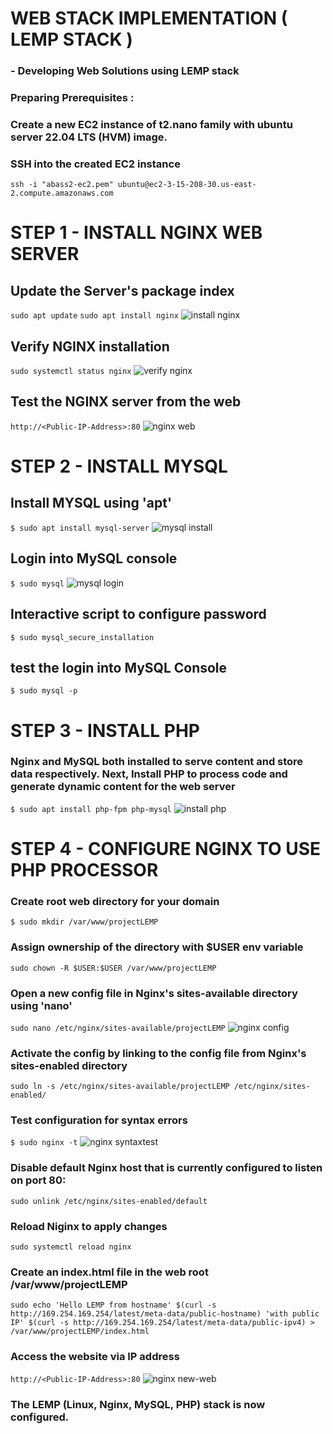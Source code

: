 # WEB STACK IMPLEMENTATION ( LEMP STACK )

### - Developing Web Solutions using LEMP stack

### Preparing Prerequisites :
### Create a new EC2 instance of t2.nano family with ubuntu server 22.04 LTS (HVM) image.


### SSH into the created EC2 instance
`ssh -i "abass2-ec2.pem" ubuntu@ec2-3-15-208-30.us-east-2.compute.amazonaws.com`

# STEP 1 - INSTALL NGINX WEB SERVER
## Update the Server's package index
`sudo apt update`
`sudo apt install nginx`
![install nginx](/images/install-nginx.PNG)

## Verify NGINX installation
`sudo systemctl status nginx`
![verify nginx](./images/verify-nginx.PNG)

## Test the NGINX server from the web
`http://<Public-IP-Address>:80`
![nginx web](./images/nginxe-web.PNG)



# STEP 2 - INSTALL MYSQL

## Install MYSQL using 'apt'
`$ sudo apt install mysql-server`
![mysql install](./images/sudo-mysql.PNG)

## Login into MySQL console
`$ sudo mysql`
![mysql login](./images/mysql-logintest.PNG)


## Interactive script to configure password
`$ sudo mysql_secure_installation`

## test the login into MySQL Console
`$ sudo mysql -p` 



# STEP 3 - INSTALL PHP
### Nginx and MySQL both installed to serve content and store data respectively. Next, Install PHP to process code and generate dynamic content for the web server 

`$ sudo apt install php-fpm php-mysql`
![install php](./images/php-install.PNG)



# STEP 4 - CONFIGURE NGINX TO USE PHP PROCESSOR
### Create root web directory for your domain
`$ sudo mkdir /var/www/projectLEMP`
### Assign ownership of the directory with $USER env variable
`sudo chown -R $USER:$USER /var/www/projectLEMP`
### Open a new config file in Nginx's sites-available directory using 'nano'
`sudo nano /etc/nginx/sites-available/projectLEMP`
![nginx config](./images/nginx-config.PNG)

### Activate the config by linking to the config file from Nginx's sites-enabled directory
`sudo ln -s /etc/nginx/sites-available/projectLEMP /etc/nginx/sites-enabled/`
### Test configuration for syntax errors
`$ sudo nginx -t`
![nginx syntaxtest](./images/nginx-syntaxtest.PNG)

### Disable default Nginx host that is currently configured to listen on port 80:
`sudo unlink /etc/nginx/sites-enabled/default`

### Reload Niginx to apply changes
`sudo systemctl reload nginx`

### Create an index.html file in the web root /var/www/projectLEMP
`sudo echo 'Hello LEMP from hostname' $(curl -s http://169.254.169.254/latest/meta-data/public-hostname) 'with public IP' $(curl -s http://169.254.169.254/latest/meta-data/public-ipv4) > /var/www/projectLEMP/index.html`

### Access the website via IP address
`http://<Public-IP-Address>:80`
![nginx new-web](./images/newNginx-web.PNG)

### The LEMP (Linux, Nginx, MySQL, PHP) stack is now configured.








